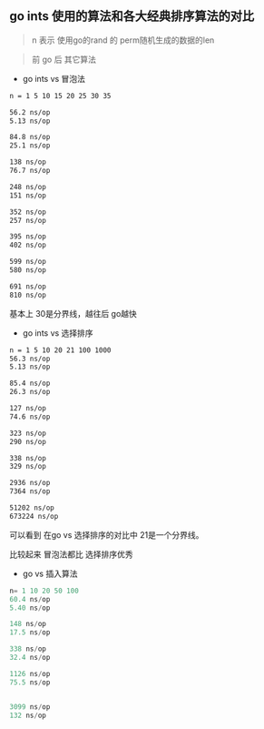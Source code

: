 ## go ints 使用的算法和各大经典排序算法的对比

> n 表示 使用go的rand 的 perm随机生成的数据的len

> 前 go 后 其它算法

- go ints vs 冒泡法

```bash
n = 1 5 10 15 20 25 30 35

56.2 ns/op
5.13 ns/op

84.8 ns/op
25.1 ns/op

138 ns/op
76.7 ns/op

248 ns/op
151 ns/op

352 ns/op
257 ns/op

395 ns/op
402 ns/op

599 ns/op
580 ns/op

691 ns/op
810 ns/op

```

基本上 30是分界线，越往后 go越快

- go ints vs 选择排序

```bash
n = 1 5 10 20 21 100 1000 
56.3 ns/op
5.13 ns/op

85.4 ns/op
26.3 ns/op

127 ns/op
74.6 ns/op

323 ns/op
290 ns/op

338 ns/op
329 ns/op

2936 ns/op
7364 ns/op

51202 ns/op
673224 ns/op
```

可以看到 在go vs 选择排序的对比中 21是一个分界线。

比较起来 冒泡法都比 选择排序优秀

- go vs 插入算法

```go
n= 1 10 20 50 100
60.4 ns/op
5.40 ns/op

148 ns/op
17.5 ns/op

338 ns/op
32.4 ns/op

1126 ns/op
75.5 ns/op


3099 ns/op
132 ns/op

```





